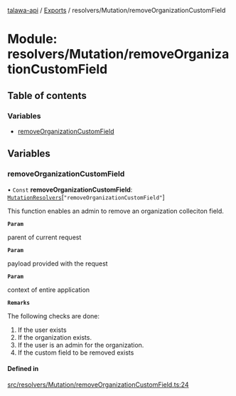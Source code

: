[talawa-api](../README.md) / [Exports](../modules.md) / resolvers/Mutation/removeOrganizationCustomField

# Module: resolvers/Mutation/removeOrganizationCustomField

## Table of contents

### Variables

- [removeOrganizationCustomField](resolvers_Mutation_removeOrganizationCustomField.md#removeorganizationcustomfield)

## Variables

### removeOrganizationCustomField

• `Const` **removeOrganizationCustomField**: [`MutationResolvers`](types_generatedGraphQLTypes.md#mutationresolvers)[``"removeOrganizationCustomField"``]

This function enables an admin to remove an organization colleciton field.

**`Param`**

parent of current request

**`Param`**

payload provided with the request

**`Param`**

context of entire application

**`Remarks`**

The following checks are done:
1. If the user exists
2. If the organization exists.
3. If the user is an admin for the organization.
4. If the custom field to be removed exists

#### Defined in

[src/resolvers/Mutation/removeOrganizationCustomField.ts:24](https://github.com/PalisadoesFoundation/talawa-api/blob/ae7aa4f/src/resolvers/Mutation/removeOrganizationCustomField.ts#L24)
